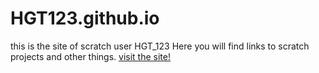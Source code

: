 # HGT123.github.io
this is the site of scratch user HGT_123
Here you will find links to scratch projects and other things.
[visit the site!](https://hgt-123.github.io)

